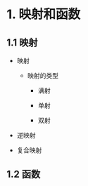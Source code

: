 # 1. 映射和函数

## 1.1 映射

- 映射

    > 

    - 映射的类型

        - 满射

            > 

        - 单射

            > 

        - 双射

            > 

- 逆映射

- 复合映射

## 1.2 函数

